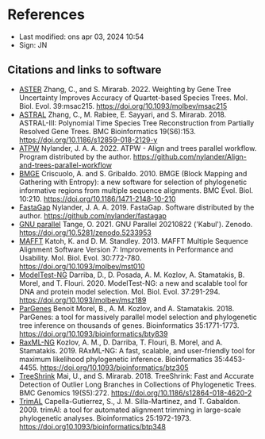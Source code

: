 # References

- Last modified: ons apr 03, 2024  10:54
- Sign: JN

## Citations and links to software

- [ASTER](https://github.com/chaoszhang/ASTER) Zhang, C., and S. Mirarab. 2022.
  Weighting by Gene Tree Uncertainty Improves Accuracy of Quartet-based Species
  Trees. Mol. Biol. Evol. 39:msac215. <https://doi.org/10.1093/molbev/msac215>
- [ASTRAL](https://github.com/smirarab/ASTRAL) Zhang, C., M. Rabiee, E.
  Sayyari, and S. Mirarab. 2018. ASTRAL-III: Polynomial Time Species Tree
  Reconstruction from Partially Resolved Gene Trees. BMC Bioinformatics
  19(S6):153. <https://doi.org/10.1186/s12859-018-2129-y>
- [ATPW](https://github.com/nylander/Align-and-trees-parallel-workflow)
  Nylander, J. A. A. 2022. ATPW - Align and trees parallel workflow. Program
  distributed by the author.
  <https://github.com/nylander/Align-and-trees-parallel-workflow>
- [BMGE](http://ftp.pasteur.fr/pub/gensoft/projects/BMGE/) Criscuolo, A. and S.
  Gribaldo. 2010. BMGE (Block Mapping and Gathering with Entropy): a new
  software for selection of phylogenetic informative regions from multiple
  sequence alignments. BMC Evol. Biol. 10:210.
  <https://doi.org/10.1186/1471-2148-10-210>
- [FastaGap](https://github.com/nylander/fastagap) Nylander, J. A. A. 2019.
  FastaGap. Software distributed by the author.
  <https://github.com/nylander/fastagap>
- [GNU parallel](https://www.gnu.org/software/parallel) Tange, O. 2021. GNU
  Parallel 20210822 ('Kabul'). Zenodo. <https://doi.org/10.5281/zenodo.5233953>
- [MAFFT](https://gitlab.com/sysimm/mafft) Katoh, K. and D. M.
  Standley. 2013. MAFFT Multiple Sequence Alignment Software Version 7:
  Improvements in Performance and Usability. Mol. Biol. Evol. 30:772-780.
  <https://doi.org/10.1093/molbev/mst010>
- [ModelTest-NG](https://github.com/ddarriba/modeltest) Darriba, D., D. Posada,
  A. M. Kozlov, A. Stamatakis, B. Morel, and T. Flouri. 2020. ModelTest-NG: a
  new and scalable tool for DNA and protein model selection. Mol. Biol. Evol.
  37:291-294. <https://doi.org/10.1093/molbev/msz189>
- [ParGenes](https://github.com/BenoitMorel/ParGenes) Benoit Morel, B., A. M.
  Kozlov, and A. Stamatakis. 2018. ParGenes: a tool for massively parallel
  model selection and phylogenetic tree inference on thousands of genes.
  Bioinformatics 35:1771-1773. <https://doi.org/10.1093/bioinformatics/bty839>
- [RaxML-NG](https://github.com/amkozlov/raxml-ng) Kozlov, A. M., D. Darriba,
  T. Flouri, B. Morel, and A. Stamatakis. 2019. RAxML-NG: A fast, scalable, and
  user-friendly tool for maximum likelihood phylogenetic inference.
  Bioinformatics 35:4453-4455. <https://doi.org/10.1093/bioinformatics/btz305>
- [TreeShrink](https://github.com/uym2/TreeShrink) Mai, U., and S. Mirarab.
  2018. TreeShrink: Fast and Accurate Detection of Outlier Long Branches in
  Collections of Phylogenetic Trees. BMC Genomics 19(S5):272.
  <https://doi.org/10.1186/s12864-018-4620-2>
- [TrimAL](https://github.com/inab/trimal) Capella-Gutierrez, S., J. M.
  Silla-Martinez, and T. Gabaldon. 2009. trimAl: a tool for automated alignment
  trimming in large-scale phylogenetic analyses. Bioinformatics 25:1972-1973.
  <https://doi.org10.1093/bioinformatics/btp348>

